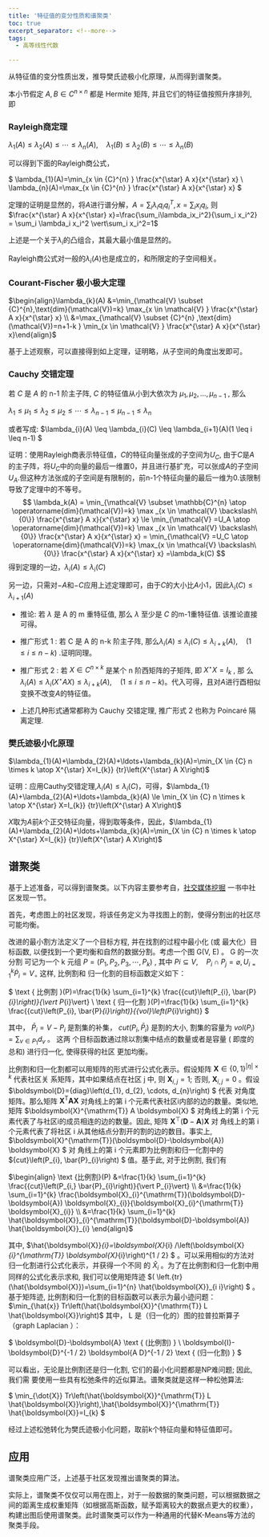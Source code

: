 ```yaml
---
title: '特征值的变分性质和谱聚类'
toc: true
excerpt_separator: <!--more-->
tags:
  - 高等线性代数

---
```






从特征值的变分性质出发，推导樊氏迹极小化原理，从而得到谱聚类。

<!--more-->



本小节假定 $A, B \in {C}^{n \times n}$  都是 Hermite 矩阵, 并且它们的特征值按照升序排列, 即

### Rayleigh商定理

$\lambda_{1}(A) \leq \lambda_{2}(A) \leq \cdots \leq \lambda_{n}(A), \quad \lambda_{1}(B) \leq \lambda_{2}(B) \leq \cdots \leq \lambda_{n}(B)$

可以得到下面的Rayleigh商公式，

$
\lambda_{1}(A)=\min_{x \in {C}^{n} } \frac{x^{\star} A x}{x^{\star} x} \\
\lambda_{n}(A)=\max_{x \in {C}^{n} } \frac{x^{\star} A x}{x^{\star} x}
$

定理的证明是显然的，将$A$进行谱分解，$A=\sum_i\lambda_i q_i q_i^T,x=\sum_i x_iq_i$, 则$\frac{x^{\star} A x}{x^{\star} x}=\frac{\sum_i\lambda_ix_i^2}{\sum_i x_i^2} = \sum_i \lambda_i x_i^2 \vert\sum_i x_i^2=1$

上述是一个关于$\lambda_i$的凸组合，其最大最小值是显然的。

Rayleigh商公式对一般的$\lambda_i(A)$也是成立的，和所限定的子空间相关。



### Courant-Fischer 极小极大定理

$\begin{align}\lambda_{k}(A) &=\min_{\mathcal{V} \subset {C}^{n},\text{dim}(\mathcal{V})=k} \max_{x \in \mathcal{V} } \frac{x^{\star} A x}{x^{\star} x} \\
&=\max_{\mathcal{V} \subset {C}^{n} ,\text{dim}(\mathcal{V})=n+1-k } \min_{x \in \mathcal{V} } \frac{x^{\star} A x}{x^{\star} x}\end{align}$

基于上述观察，可以直接得到如上定理，证明略，从子空间的角度出发即可。



### Cauchy 交错定理

若  $C$  是  $A$  的  n-1  阶主子阵,  $C$  的特征值从小到大依次为  $\mu_{1} ,  \mu_{2}, \ldots, \mu_{n-1}$ , 那么

$\lambda_{1} \leq \mu_{1} \leq \lambda_{2} \leq \mu_{2} \leq \cdots \leq \lambda_{n-1} \leq \mu_{n-1} \leq \lambda_{n}$

或者写成: $\lambda_{i}(A) \leq \lambda_{i}(C) \leq \lambda_{i+1}(A)(1 \leq i \leq n-1) $



证明：使用Rayleigh商表示特征值，$C$的特征向量张成的子空间为$U_C$, 由于$C$是$A$的主子阵，将$U_C$中的向量的最后一维置0，并且进行基扩充，可以张成$A$的子空间$U_A$.但这种方法张成的子空间是有限制的，前n-1个特征向量的最后一维为0.该限制导致了定理中的不等号。
$$
\lambda_k(A) = \min_{\mathcal{V} \subset \mathbb{C}^{n} \atop \operatorname{dim}(\mathcal{V})=k} \max _{x \in \mathcal{V} \backslash\{0\}} \frac{x^{\star} A x}{x^{\star} x} \le \min_{\mathcal{V} =U_A   \atop \operatorname{dim}(\mathcal{V})=k} \max _{x \in \mathcal{V} \backslash\{0\}} \frac{x^{\star} A x}{x^{\star} x} = \min_{\mathcal{V} =U_C   \atop \operatorname{dim}(\mathcal{V})=k} \max_{x \in \mathcal{V} \backslash\{0\}} \frac{x^{\star} A x}{x^{\star} x} =\lambda_k(C)
$$
得到定理的一边，$\lambda_i(A) \le \lambda_i(C)$ 

另一边，只需对$-A$和$-C$应用上述定理即可，由于$C$的大小比$A$小1，因此$\lambda_i(C) \le \lambda_{i+1}(A)$ 



- 推论: 若  $\lambda$  是  A  的  m  重特征值, 那么  $\lambda$  至少是  $C$  的m-1重特征值. 该推论直接可得。
- 推广形式 1 : 若  C  是  A  的  n-k  阶主子阵, 那么$\lambda_{i}(A) \leq \lambda_{i}(C) \leq \lambda_{i+k}(A), \quad(1 \leq i \leq n-k)$ .证明同理。

- 推广形式 2 : 若  $X \in {C}^{n \times k}$  是某个  n  阶西矩阵的子矩阵, 即  $X^{\star} X=I_{k}$ , 那 么$\lambda_{i}(A) \leq \lambda_{i}\left(X^{\star} A X\right) \leq \lambda_{i+k}(A), \quad(1 \leq i \leq n-k)$。代入可得，且对$A$进行酉相似变换不改变$A$的特征值。
- 上述几种形式通常都称为 Cauchy 交错定理, 推广形式 2 也称为 Poincaré 隔离定理.



### 樊氏迹极小化原理

$\lambda_{1}(A)+\lambda_{2}(A)+\ldots+\lambda_{k}(A)=\min_{X \in {C} n \times k \atop X^{\star} X=I_{k}} {tr}\left(X^{\star} A X\right)$

证明：应用Cauthy交错定理,$\lambda_i(A) \le \lambda_i(C)$，可得，$\lambda_{1}(A)+\lambda_{2}(A)+\ldots+\lambda_{k}(A) \le \min_{X \in {C} n \times k \atop X^{\star} X=I_{k}} {tr}\left(X^{\star} A X\right)$

$X$取为$A$前$k$个正交特征向量，得到取等条件，因此，$\lambda_{1}(A)+\lambda_{2}(A)+\ldots+\lambda_{k}(A)=\min_{X \in {C} n \times k \atop X^{\star} X=I_{k}} {tr}\left(X^{\star} A X\right)$



## 谱聚类

基于上述准备，可以得到谱聚类。以下内容主要参考自，[社交媒体挖掘](http://citeseerx.ist.psu.edu/viewdoc/download?doi=10.1.1.701.4456&rep=rep1&type=pdf) 一书中社区发现一节。



首先，考虑图上的社区发现，将该任务定义为寻找图上的割，使得分割出的社区尽可能均衡。

改进的最小割方法定义了一个目标方程, 并在找割的过程中最小化 (或 最大化）目标函数, 以便找到一个更均衡和自然的数据分割。考虑一个图  G(V, E)  。  G  的一次分割 可记为一个  k  元组  $P=\left(P_{1}, P_{2}, P_{3}, \cdots, P_{k}\right)$ , 其中  $P i \subseteq V, \quad P_{i} \cap P_{j}=\varnothing, U_{i=1}^{k} \dot{P}_{i}=V_{\circ}$ 这样, 比例割和 归一化割的目标函数定义如下：

$
\text { 比例割 }(P)=\frac{1}{k} \sum_{i=1}^{k} \frac{{cut}\left(P_{i}, \bar{P}_{i}\right)}{\vert P_{i}\vert} \\
\text { 归一化割 }(P)=\frac{1}{k} \sum_{i=1}^{k} \frac{{cut}\left(P_{i}, \bar{P}_{i}\right)}{{vol}\left(P_{i}\right)}
$

其中，  $\bar{P}_{i}=V-P_{i}$  是割集的补集，  ${cut}\left(P_{i}, \bar{P}_{i}\right)$  是割的大小, 割集的容量为  ${vol}\left(P_{i}\right)=\sum_{v \in P_{1}} d_{v}$ 。  这两 个目标函数通过除以割集中结点的数量或者是容量 ( 即度的总和) 进行归一化, 使得获得的社区 更加均衡。



比例割和归一化割都可以用矩阵的形式进行公式化表示。假设矩阵  $\boldsymbol{X} \in\{0,1\}^{\vert\eta\vert \times k}$  代表社区关 系矩阵，其中如果结点在社区  j  中, 则  $\boldsymbol{X}_{i, j}=1$; 否则,  $\boldsymbol{X}_{i, j}=0$  。假设  $\boldsymbol{D}={diag}\left(d_{1}, d_{2}, \cdots, d_{n}\right) $ 代表 对角度矩阵。那么矩阵  $\boldsymbol{X}^{\mathrm{T}} \boldsymbol{A X}$  对角线上的第  i  个元素代表社区i内部的边的数量。类似地, 矩阵  $\boldsymbol{X}^{\mathrm{T}} A \boldsymbol{X} $ 对角线上的第  i  个元素代表了与社区i的成员相连的边的数量。因此, 矩阵  $\boldsymbol{X}^{\top}(\boldsymbol{D}-\boldsymbol{A}) \boldsymbol{X}$  对 角线上的第  i  个元素代表了将社区  i  从其他结点分割开的割的边的数目。事实上,  $\boldsymbol{X}^{\mathrm{T}}(\boldsymbol{D}-\boldsymbol{A}) \boldsymbol{X} $ 对 角线上的第  i  个元素即为比例割和归一化割中的  ${cut}\left(P_{i}, \bar{P}_{i}\right) $ 值。基于此, 对于比例割, 我们有



$\begin{align}
\text {比例割}(P) &=\frac{1}{k} \sum_{i=1}^{k} \frac{{cut}\left(P_{i,} \bar{P}_{i}\right)}{\vert P_{i}\vert} \\
&=\frac{1}{k} \sum_{i=1}^{k} \frac{\boldsymbol{X}_{i}^{\mathrm{T}}(\boldsymbol{D}-\boldsymbol{A}) \boldsymbol{X}_{i}}{\boldsymbol{X}_{i}^{\mathrm{T}} \boldsymbol{X}_{i}} \\
&=\frac{1}{k} \sum_{i=1}^{k} \hat{\boldsymbol{X}}_{i}^{\mathrm{T}}(\boldsymbol{D}-\boldsymbol{A}) \hat{\boldsymbol{X}}_{i}
\end{align}$



其中,  $\hat{\boldsymbol{X}}_{i}=\boldsymbol{X}_{i} /\left(\boldsymbol{X}_{i}^{\mathrm{T}} \boldsymbol{X}_{i}\right)^{1 / 2} $ 。可以采用相似的方法对归一化割进行公式化表示，并获得一个不同 的  $\hat{X}_{i}$  。为了在比例割和归一化割中用同样的公式化表示求和, 我们可以使用矩阵迹 $(  \left.{tr}(\hat{\boldsymbol{X}})=\sum_{i=1}^{n} \hat{\boldsymbol{X}}_{i i}\right) $ 。基于矩阵迹, 比例割和归一化割的目标函数可以表示为最小迹问题：$\min_{\hat{x}} Tr\left(\hat{\boldsymbol{X}}^{\mathrm{T}} L \hat{\boldsymbol{X}}\right)$ 其中，  L  是（归一化的）图的拉普拉斯算子（graph Laplacian ）：

$
\boldsymbol{D}-\boldsymbol{A}  \text { (比例割) } \\
\boldsymbol{I}-\boldsymbol{D}^{-1 / 2} \boldsymbol{A D}^{-1 / 2} \text { (归一化割) }
$

可以看出，无论是比例割还是归一化割, 它们的最小化问题都是NP难问题; 因此, 我们需 要使用一些具有松弛条件的近似算法。谱聚类就是这样一种松弛算法:

$
\min_{\dot{X}} Tr\left(\hat{\boldsymbol{X}}^{\mathrm{T}} L \hat{\boldsymbol{X}}\right),\hat{\boldsymbol{X}}^{\mathrm{T}} \hat{\boldsymbol{X}}=I_{k}
$



经过上述松弛转化为樊氏迹极小化问题，取前k个特征向量和特征值即可。



## 应用

谱聚类应用广泛，上述基于社区发现推出谱聚类的算法。

实际上，谱聚类不仅仅可以用在图上，对于一般数据的聚类问题，可以根据数据之间的距离生成权重矩阵（如根据高斯函数，赋予距离较大的数据点更大的权重），构建出图后使用谱聚类。此时谱聚类可以作为一种通用的代替K-Means等方法的聚类手段。
